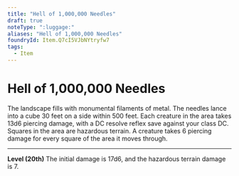 ```yaml
---
title: "Hell of 1,000,000 Needles"
draft: true
noteType: ":luggage:"
aliases: "Hell of 1,000,000 Needles"
foundryId: Item.Q7cI5VJbNYtryfw7
tags:
  - Item
---
```


# Hell of 1,000,000 Needles

The landscape fills with monumental filaments of metal. The needles lance into a cube 30 feet on a side within 500 feet. Each creature in the area takes 13d6 piercing damage, with a DC resolve reflex save against your class DC. Squares in the area are hazardous terrain. A creature takes 6 piercing damage for every square of the area it moves through.

* * *

**Level (20th)** The initial damage is 17d6, and the hazardous terrain damage is 7.
